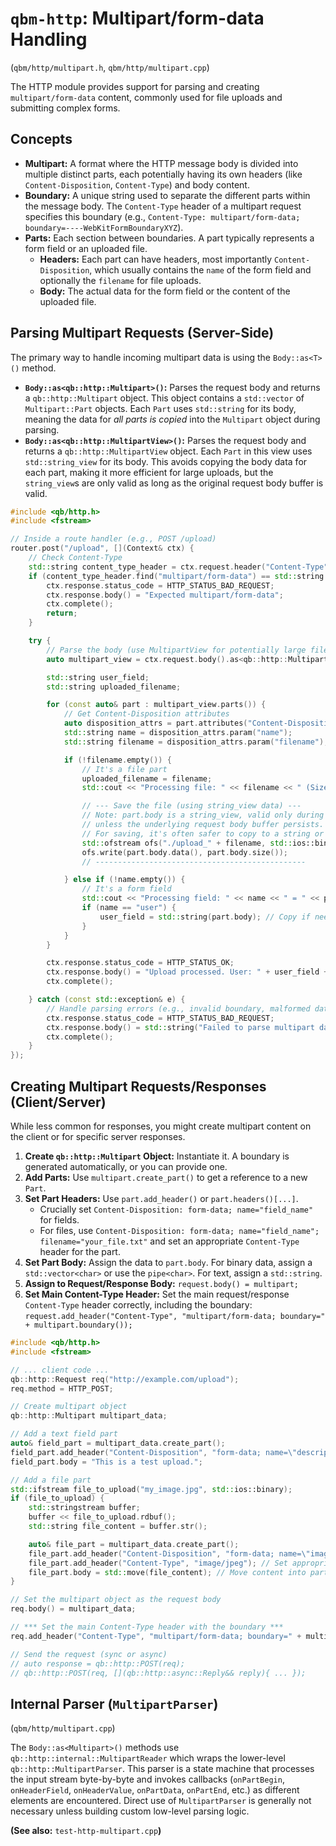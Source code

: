 # `qbm-http`: Multipart/form-data Handling

(`qbm/http/multipart.h`, `qbm/http/multipart.cpp`)

The HTTP module provides support for parsing and creating `multipart/form-data` content, commonly used for file uploads and submitting complex forms.

## Concepts

*   **Multipart:** A format where the HTTP message body is divided into multiple distinct parts, each potentially having its own headers (like `Content-Disposition`, `Content-Type`) and body content.
*   **Boundary:** A unique string used to separate the different parts within the message body. The `Content-Type` header of a multipart request specifies this boundary (e.g., `Content-Type: multipart/form-data; boundary=----WebKitFormBoundaryXYZ`).
*   **Parts:** Each section between boundaries. A part typically represents a form field or an uploaded file.
    *   **Headers:** Each part can have headers, most importantly `Content-Disposition`, which usually contains the `name` of the form field and optionally the `filename` for file uploads.
    *   **Body:** The actual data for the form field or the content of the uploaded file.

## Parsing Multipart Requests (Server-Side)

The primary way to handle incoming multipart data is using the `Body::as<T>()` method.

*   **`Body::as<qb::http::Multipart>()`:** Parses the request body and returns a `qb::http::Multipart` object. This object contains a `std::vector` of `Multipart::Part` objects. Each `Part` uses `std::string` for its body, meaning the data for *all parts is copied* into the `Multipart` object during parsing.
*   **`Body::as<qb::http::MultipartView>()`:** Parses the request body and returns a `qb::http::MultipartView` object. Each `Part` in this view uses `std::string_view` for its body. This avoids copying the body data for each part, making it more efficient for large uploads, but the `string_view`s are only valid as long as the original request body buffer is valid.

```cpp
#include <qb/http.h>
#include <fstream>

// Inside a route handler (e.g., POST /upload)
router.post("/upload", [](Context& ctx) {
    // Check Content-Type
    std::string content_type_header = ctx.request.header("Content-Type");
    if (content_type_header.find("multipart/form-data") == std::string::npos) {
        ctx.response.status_code = HTTP_STATUS_BAD_REQUEST;
        ctx.response.body() = "Expected multipart/form-data";
        ctx.complete();
        return;
    }

    try {
        // Parse the body (use MultipartView for potentially large files)
        auto multipart_view = ctx.request.body().as<qb::http::MultipartView>();

        std::string user_field;
        std::string uploaded_filename;

        for (const auto& part : multipart_view.parts()) {
            // Get Content-Disposition attributes
            auto disposition_attrs = part.attributes("Content-Disposition");
            std::string name = disposition_attrs.param("name");
            std::string filename = disposition_attrs.param("filename");

            if (!filename.empty()) {
                // It's a file part
                uploaded_filename = filename;
                std::cout << "Processing file: " << filename << " (Size: " << part.body.size() << ")\n";

                // --- Save the file (using string_view data) ---
                // Note: part.body is a string_view, valid only during this handler scope
                // unless the underlying request body buffer persists.
                // For saving, it's often safer to copy to a string or stream directly.
                std::ofstream ofs("./upload_" + filename, std::ios::binary);
                ofs.write(part.body.data(), part.body.size());
                // -----------------------------------------------

            } else if (!name.empty()) {
                // It's a form field
                std::cout << "Processing field: " << name << " = " << part.body << "\n";
                if (name == "user") {
                    user_field = std::string(part.body); // Copy if needed later
                }
            }
        }

        ctx.response.status_code = HTTP_STATUS_OK;
        ctx.response.body() = "Upload processed. User: " + user_field + ", Filename: " + uploaded_filename;
        ctx.complete();

    } catch (const std::exception& e) {
        // Handle parsing errors (e.g., invalid boundary, malformed data)
        ctx.response.status_code = HTTP_STATUS_BAD_REQUEST;
        ctx.response.body() = std::string("Failed to parse multipart data: ") + e.what();
        ctx.complete();
    }
});
```

## Creating Multipart Requests/Responses (Client/Server)

While less common for responses, you might create multipart content on the client or for specific server responses.

1.  **Create `qb::http::Multipart` Object:** Instantiate it. A boundary is generated automatically, or you can provide one.
2.  **Add Parts:** Use `multipart.create_part()` to get a reference to a new `Part`.
3.  **Set Part Headers:** Use `part.add_header()` or `part.headers()[...]`.
    *   Crucially set `Content-Disposition: form-data; name="field_name"` for fields.
    *   For files, use `Content-Disposition: form-data; name="field_name"; filename="your_file.txt"` and set an appropriate `Content-Type` header for the part.
4.  **Set Part Body:** Assign the data to `part.body`. For binary data, assign a `std::vector<char>` or use the `pipe<char>`. For text, assign a `std::string`.
5.  **Assign to Request/Response Body:** `request.body() = multipart;`
6.  **Set Main Content-Type Header:** Set the main request/response `Content-Type` header correctly, including the boundary: `request.add_header("Content-Type", "multipart/form-data; boundary=" + multipart.boundary());`

```cpp
#include <qb/http.h>
#include <fstream>

// ... client code ...
qb::http::Request req("http://example.com/upload");
req.method = HTTP_POST;

// Create multipart object
qb::http::Multipart multipart_data;

// Add a text field part
auto& field_part = multipart_data.create_part();
field_part.add_header("Content-Disposition", "form-data; name=\"description\"");
field_part.body = "This is a test upload.";

// Add a file part
std::ifstream file_to_upload("my_image.jpg", std::ios::binary);
if (file_to_upload) {
    std::stringstream buffer;
    buffer << file_to_upload.rdbuf();
    std::string file_content = buffer.str();

    auto& file_part = multipart_data.create_part();
    file_part.add_header("Content-Disposition", "form-data; name=\"image_file\"; filename=\"my_image.jpg\"");
    file_part.add_header("Content-Type", "image/jpeg"); // Set appropriate MIME type
    file_part.body = std::move(file_content); // Move content into part body
}

// Set the multipart object as the request body
req.body() = multipart_data;

// *** Set the main Content-Type header with the boundary ***
req.add_header("Content-Type", "multipart/form-data; boundary=" + multipart_data.boundary());

// Send the request (sync or async)
// auto response = qb::http::POST(req);
// qb::http::POST(req, [](qb::http::async::Reply&& reply){ ... });
```

## Internal Parser (`MultipartParser`)

(`qbm/http/multipart.cpp`)

The `Body::as<Multipart>()` methods use `qb::http::internal::MultipartReader` which wraps the lower-level `qb::http::MultipartParser`. This parser is a state machine that processes the input stream byte-by-byte and invokes callbacks (`onPartBegin`, `onHeaderField`, `onHeaderValue`, `onPartData`, `onPartEnd`, etc.) as different elements are encountered. Direct use of `MultipartParser` is generally not necessary unless building custom low-level parsing logic.

**(See also:** `test-http-multipart.cpp`**)** 